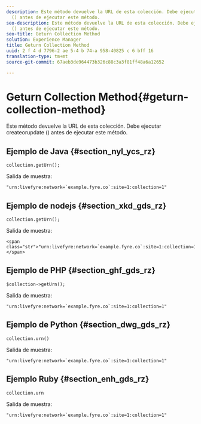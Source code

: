 ```yaml
---
description: Este método devuelve la URL de esta colección. Debe ejecutar createorupdate
  () antes de ejecutar este método.
seo-description: Este método devuelve la URL de esta colección. Debe ejecutar createorupdate
  () antes de ejecutar este método.
seo-title: Geturn Collection Method
solution: Experience Manager
title: Geturn Collection Method
uuid: 2 f 4 d 7796-2 ae 5-4 b 74-a 958-40825 c 6 bff 16
translation-type: tm+mt
source-git-commit: 67aeb3de964473b326c88c3a3f81ff48a6a12652

---
```



# Geturn Collection Method{#geturn-collection-method}

Este método devuelve la URL de esta colección. Debe ejecutar createorupdate () antes de ejecutar este método.

## Ejemplo de Java {#section_nyl_ycs_rz}

```
collection.getUrn(); 
```

Salida de muestra:

```
"urn:livefyre:network=`example.fyre.co`:site=1:collection=1" 
```

## Ejemplo de nodejs {#section_xkd_gds_rz}

```
collection.getUrn(); 
```

Salida de muestra:

```
<span class="str">"urn:livefyre:network=`example.fyre.co`:site=1:collection=1"</span>
```

## Ejemplo de PHP {#section_ghf_gds_rz}

```
$collection->getUrn(); 
```

Salida de muestra:

```
"urn:livefyre:network=`example.fyre.co`:site=1:collection=1" 
```

## Ejemplo de Python {#section_dwg_gds_rz}

```
collection.urn() 
```

Salida de muestra:

```
"urn:livefyre:network=`example.fyre.co`:site=1:collection=1" 
```

## Ejemplo Ruby {#section_enh_gds_rz}

```
collection.urn
```

Salida de muestra:

```
"urn:livefyre:network=`example.fyre.co`:site=1:collection=1" 
```

